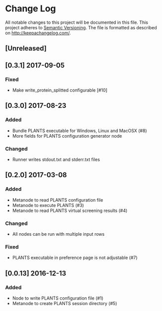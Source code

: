 # Change Log
All notable changes to this project will be documented in this file.
This project adheres to [Semantic Versioning](http://semver.org/).
The file is formatted as described on http://keepachangelog.com/.

## [Unreleased]

## [0.3.1] 2017-09-05

### Fixed

* Make write_protein_splitted configurable [#10]

## [0.3.0] 2017-08-23

### Added

* Bundle PLANTS executable for Windows, Linux and MacOSX (#8)
* More fields for PLANTS configuration generator node

### Changed

* Runner writes stdout.txt and stderr.txt files

## [0.2.0] 2017-03-08

### Added

* Metanode to read PLANTS configuration file
* Metanode to execute PLANTS (#3)
* Metanode to read PLANTS virtual screening results (#4)

### Changed

* All nodes can be run with multiple input rows

### Fixed

* PLANTS executable in preference page is not adjustable (#7)

## [0.0.13] 2016-12-13

### Added

* Node to write PLANTS configuration file (#1)
* Metanode to create PLANTS session directory (#5)
